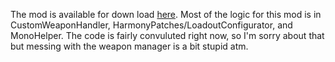 The mod is available for down load [here](https://vtolvr-mods.com/mod/m7yeacic/).
Most of the logic for this mod is in CustomWeaponHandler, HarmonyPatches/LoadoutConfigurator, and MonoHelper. The code is fairly convuluted right now, so I'm sorry about that but messing with the weapon manager is a bit stupid atm. 
